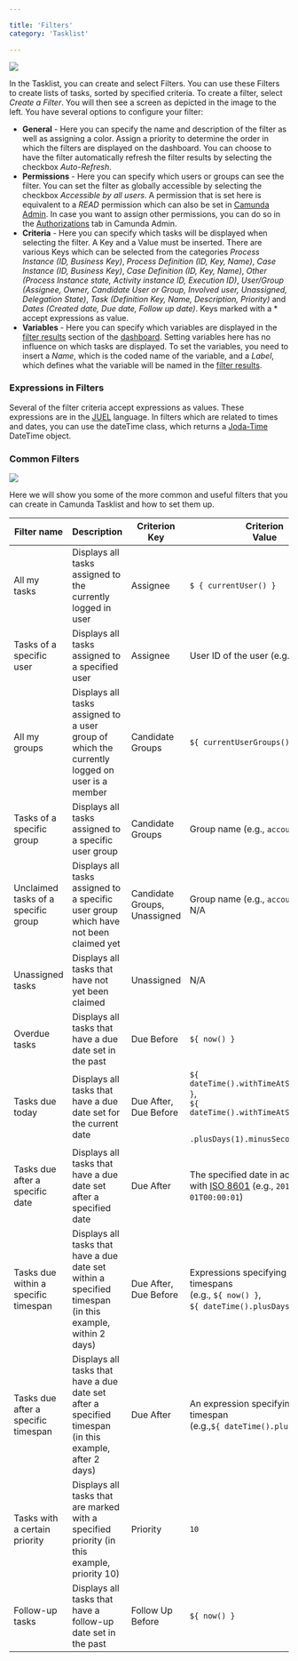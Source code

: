 ```yaml
---

title: 'Filters'
category: 'Tasklist'

---
```


<div class="row">
  <div class="col-xs-6 col-sm-6 col-md-3">
    <img data-img-thumb src="ref:asset:/assets/img/implementation-tasklist/tasklist-create-filter.png" />
  </div>
  <div class="col-xs-6 col-sm-6 col-md-9">
    <p>
      In the Tasklist, you can create and select Filters. You can use these Filters to create lists of tasks, sorted by specified criteria. To create a filter, select <i>Create a Filter</i>. You will then see a screen as depicted in the image to the left. You have several options to configure your filter:
        <ul>
          <li><strong>General</strong> - Here you can specify the name and description of the filter as well as assigning a color. Assign a priority to determine the order in which the filters are displayed on the dashboard. You can choose to have the filter automatically refresh the filter results by selecting the checkbox <i> Auto-Refresh</i>.</li>
          <li><strong>Permissions</strong> - Here you can specify which users or groups can see the filter. You can set the filter as globally accessible by selecting the checkbox <i>Accessible by all users</i>. A permission that is set here is equivalent to a <i>READ</i> permission which can also be set in <a href="ref:#admin">Camunda Admin</a>. In case you want to assign other permissions, you can do so in the <a href="ref:#admin-authorization-management-authorizations">Authorizations</a> tab in Camunda Admin.</li>
          <li><strong>Criteria</strong> - Here you can specify which tasks will be displayed when selecting the filter. A Key and a Value must be inserted. There are various Keys which can be selected from the categories <i>Process Instance (ID, Business Key)</i>, <i>Process Definition (ID, Key, Name)</i>, <i>Case Instance (ID, Business Key)</i>, <i>Case Definition (ID, Key, Name)</i>, <i>Other (Process Instance state, Activity instance ID, Execution ID)</i>, <i>User/Group (Assignee, Owner, Candidate User or Group, Involved user, Unassigned, Delegation State)</i>, <i>Task (Definition Key, Name, Description, Priority)</i> and <i>Dates (Created date, Due date, Follow up date)</i>. Keys marked with a * accept expressions as value.</li>
          <li><strong>Variables</strong> - Here you can specify which variables are displayed in the <a href="ref:#tasklist-dashboard-filter-results">filter results</a> section of the <a href="ref:#tasklist-dashboard">dashboard</a>. Setting variables here has no influence on which tasks are displayed. To set the variables, you need to insert a <i>Name</i>, which is the coded name of the variable, and a <i>Label</i>, which defines what the variable will be named in the <a href="ref:#tasklist-dashboard-filter-results">filter results</a>.</li>
        </ul>
    </p>
  </div>
</div>

### Expressions in Filters

Several of the filter criteria accept expressions as values. These expressions are in the [JUEL](http://juel.sourceforge.net/) language. In filters which are related to times and dates, you can use the dateTime class, which returns a [Joda-Time](http://www.joda.org/joda-time/) DateTime object.


### Common Filters

<div class="row">
  <div class="col-xs-6 col-sm-6 col-md-3">
    <img data-img-thumb src="ref:asset:/assets/img/implementation-tasklist/tasklist-filter-detail.png" />
  </div>
  <div class="col-xs-6 col-sm-6 col-md-9">
    <p>
      Here we will show you some of the more common and useful filters that you can create in Camunda Tasklist and how to set them up.
    </p>
  </div>
</div>
<section class="row">
  <div class="col-md-12">
    <table class="table table-responsive">
      <thead>
        <tr>
        <th class="table-condensed-column">
         Filter name
        </th>
        <th>
          Description
        </th>
        <th>
          Criterion<br>
          Key
        </th>
        <th>
          Criterion<br>
          Value
        </th>
      </tr>
      </thead>
      <tbody>
        <tr>
          <td>
            All my tasks
          </td>
          <td>
            Displays all tasks assigned to the currently logged in user
          </td>
          <td>
            Assignee
          </td>
          <td>
            <code>$ { currentUser() }</code>
          </td>
        </tr>
        <tr>
          <td>
            Tasks of a specific user
          </td>
          <td>
            Displays all tasks assigned to a specified user
          </td>
          <td>
            Assignee
          </td>
          <td>
            User ID of the user (e.g., <code>demo</code>)
          </td>
        </tr>
        <tr>
          <td>
            All my groups
          </td>
          <td>
            Displays all tasks assigned to a user group of which the currently logged on user is a member
          </td>
          <td>
            Candidate Groups
          </td>
          <td>
           <code>${ currentUserGroups() }</code>
          </td>
        </tr>
        <tr>
          <td>
            Tasks of a specific group
          </td>
          <td>
            Displays all tasks assigned to a specific user group
          </td>
          <td>
            Candidate Groups
          </td>
          <td>
           Group name (e.g., <code>accounting</code>)
          </td>
        </tr>
        <tr>
          <td>
            Unclaimed tasks of a specific group
          </td>
          <td>
            Displays all tasks assigned to a specific user group which have not been claimed yet
          </td>
          <td>
            Candidate Groups,<br>
            Unassigned
          </td>
          <td>
           Group name (e.g., <code>accounting</code>),<br>
           N/A
          </td>
        </tr>
        <tr>
          <td>
            Unassigned tasks
          </td>
          <td>
            Displays all tasks that have not yet been claimed
          </td>
          <td>
            Unassigned
          </td>
          <td>
            N/A
          </td>
        </tr>
        <tr>
          <td>
            Overdue tasks
          </td>
          <td>
            Displays all tasks that have a due date set in the past
          </td>
          <td>
            Due Before
          </td>
          <td>
            <code>${ now() }</code>
          </td>
        </tr>
        <tr>
          <td>
            Tasks due today
          </td>
          <td>
            Displays all tasks that have a due date set for the current date
          </td>
          <td>
            Due After, <br>
            Due Before
          </td>
          <td>
            <code>${ dateTime().withTimeAtStartOfDay() }</code>,<br>
            <code>${ dateTime().withTimeAtStartOfDay()<br>
            .plusDays(1).minusSeconds(1) }</code>
          </td>
        </tr>
        <tr>
          <td>
            Tasks due after a specific date
          </td>
          <td>
            Displays all tasks that have a due date set after a specified date
          </td>
          <td>
            Due After
          </td>
          <td>
            The specified date in accordance with <a href="http://en.wikipedia.org/wiki/ISO_8601">ISO 8601</a> (e.g., <code>2015-01-01T00:00:01</code>)
          </td>
        </tr>
        <tr>
          <td>
            Tasks due within a specific timespan
          </td>
          <td>
            Displays all tasks that have a due date set within a specified timespan (in this example, within 2 days)
          </td>
          <td>
            Due After, <br>
            Due Before
          </td>
          <td>
            Expressions specifying the timespans<br>
            (e.g., <code>${ now() }</code>, <br>
            <code>${ dateTime().plusDays(2) }</code>)
          </td>
        </tr>
        <tr>
        <tr>
          <td>
            Tasks due after a specific timespan
          </td>
          <td>
            Displays all tasks that have a due date set after a specified timespan (in this example, after 2 days)
          </td>
          <td>
            Due After
          </td>
          <td>
            An expression specifying the timespan<br>
            (e.g.,<code>${ dateTime().plusDays(2) }</code>)
          </td>
        </tr>
        <tr>
          <td>
            Tasks with a certain priority
          </td>
          <td>
            Displays all tasks that are marked with a specified priority (in this example, priority 10)
          </td>
          <td>
            Priority
          </td>
          <td>
            <code>10</code>
          </td>
        </tr>
        <tr>
          <td>
            Follow-up tasks
          </td>
          <td>
            Displays all tasks that have a follow-up date set in the past
          </td>
          <td>
            Follow Up Before
          </td>
          <td>
            <code>${ now() }</code>
          </td>
        </tr>
      </tbody>
    </table>
  </div>
</section>
